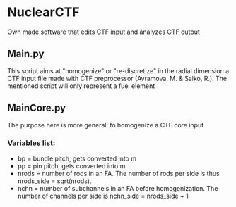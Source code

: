 # NuclearCTF
Own made software that edits CTF input and analyzes CTF output

## Main.py
This script aims at "homogenize" or "re-discretize" in the radial dimension a CTF input file made with CTF preprocessor (Avramova, M. & Salko, R.).
The mentioned script will only represent a fuel element

## MainCore.py
The purpose here is more general: to homogenize a CTF core input
### Variables list:
 * bp = bundle pitch, gets converted into m <br/>
 * pp = pin pitch, gets converted into m <br/>
 * nrods = number of rods in an FA. The number of rods per side is thus nrods_side = sqrt(nrods). <br/>
 * nchn = number of subchannels in an FA before homogenization. The number of channels per side is nchn_side = nrods_side + 1 <br/>
